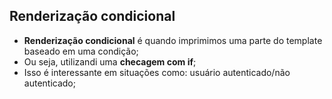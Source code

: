 ## Renderização condicional

- **Renderização condicional** é quando imprimimos uma parte do template baseado em uma condição;
- Ou seja, utilizandi uma **checagem com if**;
- Isso é interessante em situações como: usuário autenticado/não autenticado;